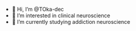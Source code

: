 - 👋 Hi, I’m @TOka-dec
- 👀 I’m interested in clinical neuroscience
- 🌱 I’m currently studying addiction neuroscience

<!---
TOka-dec/TOka-dec is a ✨ special ✨ repository because its `README.md` (this file) appears on your GitHub profile.
You can click the Preview link to take a look at your changes.
--->
